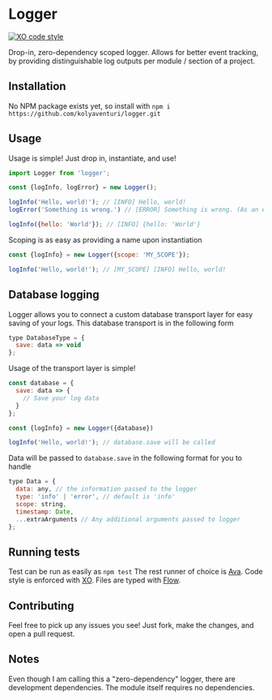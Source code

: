 # Logger
[![XO code style](https://img.shields.io/badge/code_style-XO-5ed9c7.svg)](https://github.com/xojs/xo)

Drop-in, zero-dependency scoped logger. Allows for better event tracking, by providing distinguishable log outputs per module / section of a project.

## Installation
No NPM package exists yet, so install with `npm i https://github.com/kolyaventuri/logger.git`

## Usage
Usage is simple! Just drop in, instantiate, and use!

```js
import Logger from 'logger';

const {logInfo, logError} = new Logger();

logInfo('Hello, world!'); // [INFO] Hello, world!
logError('Something is wrong.') // [ERROR] Something is wrong. (As an error)

logInfo({hello: 'World'}); // [INFO] {hello: 'World'}
```

Scoping is as easy as providing a name upon instantiation

```js
const {logInfo} = new Logger({scope: 'MY_SCOPE'});

logInfo('Hello, world!'); // [MY_SCOPE] [INFO] Hello, world!
```


## Database logging
Logger allows you to connect a custom database transport layer for easy saving of your logs. This database transport is in the following form
```js
type DatabaseType = {
  save: data => void
};
```

Usage of the transport layer is simple!
```js
const database = {
  save: data => {
    // Save your log data
  }
};

const {logInfo} = new Logger({database})

logInfo('Hello, world!'); // database.save will be called
```

Data will be passed to `database.save` in the following format for you to handle
```js
type Data = {
  data: any, // the information passed to the logger
  type: 'info' | 'error', // default is 'info'
  scope: string,
  timestamp: Date,
  ...extraArguments // Any additional arguments passed to logger
};
```


## Running tests
Test can be run as easily as `npm test`
The rest runner of choice is [Ava](https://github.com/avajs/ava).
Code style is enforced with [XO](https://github.com/xojs/xo).
Files are typed with [Flow](https://flow.org).

## Contributing
Feel free to pick up any issues you see! Just fork, make the changes, and open a pull request.

## Notes
Even though I am calling this a "zero-dependency" logger, there are development dependencies. The module itself requires no dependencies.
